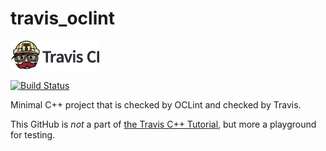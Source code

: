 # travis_oclint

[![Travis CI logo](TravisCI.png)](https://travis-ci.org)

[![Build Status](https://travis-ci.org/richelbilderbeek/travis_oclint.svg?branch=master)](https://travis-ci.org/richelbilderbeek/travis_oclint)

Minimal C++ project that is checked by OCLint and checked by Travis.

This GitHub is *not* a part of [the Travis C++ Tutorial](https://github.com/richelbilderbeek/travis_cpp_tutorial),
but more a playground for testing.